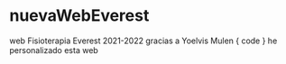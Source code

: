 # nuevaWebEverest
web Fisioterapia Everest 2021-2022
gracias a Yoelvis Mulen { code } he personalizado esta web
